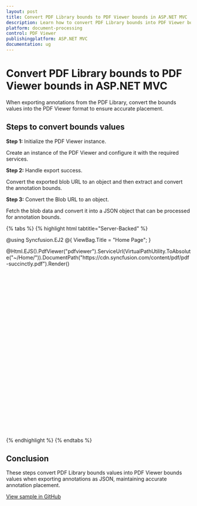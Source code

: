 ```yaml
---
layout: post
title: Convert PDF Library bounds to PDF Viewer bounds in ASP.NET MVC | Syncfusion
description: Learn how to convert PDF Library bounds into PDF Viewer bounds when exporting annotations, ensuring accurate placement in the ASP.NET MVC PDF Viewer.
platform: document-processing
control: PDF Viewer
publishingplatform: ASP.NET MVC
documentation: ug
---
```


# Convert PDF Library bounds to PDF Viewer bounds in ASP.NET MVC

When exporting annotations from the PDF Library, convert the bounds values into the PDF Viewer format to ensure accurate placement.

## Steps to convert bounds values

**Step 1:** Initialize the PDF Viewer instance.

Create an instance of the PDF Viewer and configure it with the required services.

**Step 2:** Handle export success.

Convert the exported blob URL to an object and then extract and convert the annotation bounds.

**Step 3:** Convert the Blob URL to an object.

Fetch the blob data and convert it into a JSON object that can be processed for annotation bounds.

{% tabs %}
{% highlight html tabtitle="Server-Backed" %}

@using Syncfusion.EJ2
@{
    ViewBag.Title = "Home Page";
}

<div>
    <div style="height:500px;width:100%;">
        @Html.EJS().PdfViewer("pdfviewer").ServiceUrl(VirtualPathUtility.ToAbsolute("~/Home/")).DocumentPath("https://cdn.syncfusion.com/content/pdf/pdf-succinctly.pdf").Render()
    </div>
</div>

<script type="text/javascript">
    window.onload = function () {
        var viewer = document.getElementById('pdfviewer').ej2_instances[0];
        viewer.exportSuccess = function (args) {
            console.log(args.exportData);
            const blobURL = args.exportData;
            // Converting the exported blob into object
            convertBlobURLToObject(blobURL)
                .then((objectData) => {
                    console.log(objectData);
                    var datas = objectData;
                    var shapeAnnotationData = datas['pdfAnnotation'][0]['shapeAnnotation'];
                    shapeAnnotationData.forEach(data => {
                        if (data && data.rect && parseInt(data.rect.width)) {
                            let rect = null;
                            var pageHeight = viewer.getPageInfo(parseInt(data.page)).height;
                            // Converting PDF Library values into PDF Viewer values.
                            rect = {
                                x: (parseInt(data.rect.x) * 96) / 72,
                                y: (parseInt(pageHeight) - parseInt(data.rect.height)) * 96 / 72,
                                width: (parseInt(data.rect.width) - parseInt(data.rect.x)) * 96 / 72,
                                height: (parseInt(data.rect.height) - parseInt(data.rect.y)) * 96 / 72,
                            };
                            if ((data.type == 'Line' || data.type == 'Arrow') && data.start && data.end) {
                                const [startX, startY] = data.start.split(',').map(Number);
                                const [endX, endY] = data.end.split(',').map(Number);
                                var pageHeight = viewer.getPageInfo(parseInt(data.page)).height;
                                const pdfStartX = (startX * 96) / 72;
                                const pdfStartY = (parseInt(pageHeight) - startY) * 96 / 72;
                                const pdfEndX = (endX * 96) / 72;
                                const pdfEndY = (parseInt(pageHeight) - endY) * 96 / 72;
                                rect = {
                                    x: Math.min(pdfStartX, pdfEndX),
                                    y: Math.min(pdfStartY, pdfEndY),
                                    width: Math.abs(pdfEndX - pdfStartX),
                                    height: Math.abs(pdfEndY - pdfStartY),
                                };
                            }
                            if (data.name && rect && data.type != 'Text') {
                                console.log(data.name, rect, "-------------------------");
                            }
                        }
                    });
                })
                .catch((error) => {
                    console.error('Error converting Blob URL to object:', error);
                });
        };
        function convertBlobURLToObject(blobURL) {
            return fetch(blobURL)
                .then((response) => response.blob())
                .then((blobData) => {
                    return new Promise((resolve, reject) => {
                        const reader = new FileReader();
                        reader.onloadend = () => {
                            resolve(JSON.parse(reader.result));
                        };
                        reader.onerror = reject;
                        reader.readAsText(blobData);
                    });
                });
        }
    };
</script>

{% endhighlight %}
{% endtabs %}

## Conclusion

These steps convert PDF Library bounds values into PDF Viewer bounds values when exporting annotations as JSON, maintaining accurate annotation placement.
  
[View sample in GitHub](https://github.com/SyncfusionExamples/mvc-pdf-viewer-examples/tree/master/How%20to)
